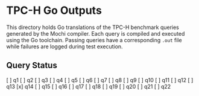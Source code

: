 # TPC-H Go Outputs

This directory holds Go translations of the TPC-H benchmark queries generated by the Mochi compiler. Each query is compiled and executed using the Go toolchain. Passing queries have a corresponding `.out` file while failures are logged during test execution.

## Query Status

[ ] q1
[ ] q2
[ ] q3
[ ] q4
[ ] q5
[ ] q6
[ ] q7
[ ] q8
[ ] q9
[ ] q10
[ ] q11
[ ] q12
[ ] q13
[x] q14
[ ] q15
[ ] q16
[ ] q17
[ ] q18
[ ] q19
[ ] q20
[ ] q21
[ ] q22

